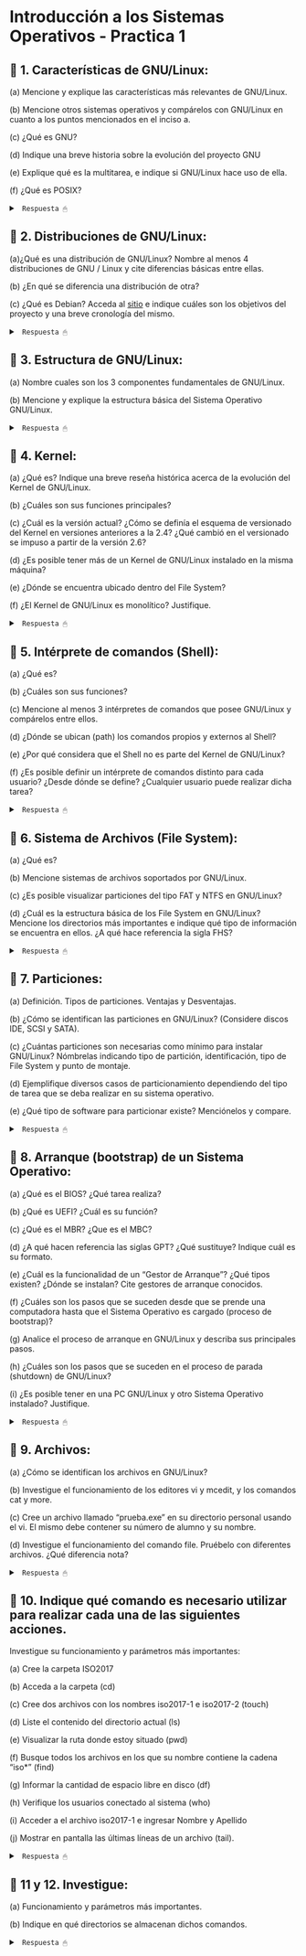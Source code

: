 # Introducción a los Sistemas Operativos - Practica 1

## 🔵 1. Características de GNU/Linux:

(a) Mencione y explique las características más relevantes de GNU/Linux.

(b) Mencione otros sistemas operativos y compárelos con GNU/Linux en cuanto a los
puntos mencionados en el inciso a.

(c) ¿Qué es GNU?

(d) Indique una breve historia sobre la evolución del proyecto GNU

(e) Explique qué es la multitarea, e indique si GNU/Linux hace uso de ella.

(f) ¿Qué es POSIX?

<details><summary> <code> Respuesta 🖱 </code></summary><br>

Un SO es un programa que actua como intermediario entre el usuario y el hardware y es parte esencial de cualquier sistema de computo. El proposito del SO es crear un entorno comodo y eficiente para la ejecucion de programas, garantizando el correcto funcionamiento del sistema. Las principales funciones de todo SO son: administrar la memoria, administrar la CPU y administrar los dispositivos.

El GNU/Linux es un SO tipo Unix (Unix like), pero libre, el mismo esta diseñado por miles de programadores, es gratuito y de libre distribucion (se puede bajar desde la Web, CD, etc), tiene diversas distribuciones (customizaciones) y es de codigo abierto, es decir, que podemos ver como esta hecho. Esto nos permite estudiarlo, personalizarlo, auditarlo, etc.

**(a)** Características más relevantes de GNU/Linux:

* Código Abierto y Libre: GNU/Linux es un sistema operativo de código abierto, lo que significa que su código fuente está disponible públicamente para que cualquiera pueda verlo, modificarlo y distribuirlo. La ventaja de esto es que permite la personalización y adaptación del sistema a necesidades específicas, promueve la transparencia en el desarrollo del software y favorece la colaboración comunitaria.

* Multitarea: lo que permite ejecutar múltiples procesos al mismo tiempo. Esto mejora el rendimiento y la capacidad de respuesta del sistema, permitiendo a los usuarios realizar múltiples tareas simultáneamente sin interferir entre sí.

* Multiplataforma: GNU/Linux puede funcionar en una amplia variedad de hardware. Su capacidad para escalar desde sistemas pequeños a grandes lo hace adecuado para diferentes entornos, desde escritorios personales hasta centros de datos.

* Seguridad y Permisos: GNU/Linux implementa un robusto sistema de permisos y control de acceso que incluye características como el control de acceso basado en roles (RBAC) y capacidades avanzadas de gestión de usuarios. Esto mejora la seguridad al limitar el acceso a archivos y recursos del sistema. Las políticas de permisos estrictas ayudan a proteger el sistema contra accesos no autorizados y malware.

* Comunidad Activa y Soporte: GNU/Linux cuenta con una amplia comunidad de desarrolladores y usuarios que contribuyen al desarrollo del sistema y ofrecen soporte a través de foros, listas de correo y documentación. Proporciona acceso a una vasta cantidad de recursos y asistencia, lo que facilita la resolución de problemas y la obtención de soporte técnico.

* Compatibilidad y Software: GNU/Linux ofrece compatibilidad con una amplia gama de software, desde aplicaciones de línea de comandos hasta entornos de escritorio completos. Además, es compatible con muchos estándares abiertos y protocolos. Esto facilita la integración con diferentes herramientas y aplicaciones, y permite a los usuarios ejecutar una variedad de software en el sistema operativo.

**(c)** **GNU** es un acrónimo recursivo que significa "GNU's Not Unix" (**GNU** **N**o es **U**nix). Es un proyecto de software libre iniciado por Richard Stallman en 1983 con el objetivo de desarrollar un sistema operativo completo y libre que sea compatible con Unix.

GNU se refiere a 4 libertades principales de los usuarios del software:

* Libertad de usar el programa con cualquier proposito.

* Libertad de estudiar su funcionamiento.

* Libertad para distribuir sus copias.

* Libertad para mejorar los programas.

**(e)** Multitarea es una capacidad del sistema operativo que permite a una computadora ejecutar múltiples tareas o procesos de manera simultánea. En un contexto de sistemas operativos, la multitarea se refiere a la capacidad de un sistema para gestionar y coordinar varios procesos al mismo tiempo, ya sea que esos procesos se ejecuten en paralelo (simultáneamente) o de manera secuencial muy rápida, dando la impresión de que se están ejecutando al mismo tiempo.

GNU/Linux utiliza multitarea preventiva para gestionar la ejecución de procesos, asegurando una asignación justa y eficiente del tiempo de CPU. Esta capacidad permite que GNU/Linux maneje múltiples aplicaciones y tareas al mismo tiempo, mejorando el rendimiento y la capacidad de respuesta del sistema.

**(f)** **POSIX** (Portable Operating System Interface) es un conjunto de estándares definidos para mantener la compatibilidad y portabilidad entre sistemas operativos. Estos estándares están diseñados para permitir que el software escrito para un sistema POSIX pueda ser ejecutado en otros sistemas POSIX sin modificaciones significativas.

</details>

## 🔵 2. Distribuciones de GNU/Linux:

(a)¿Qué es una distribución de GNU/Linux? Nombre al menos 4 distribuciones de GNU / Linux y cite diferencias básicas entre ellas.

(b) ¿En qué se diferencia una distribución de otra?

(c) ¿Qué es Debian? Acceda al [sitio](https://www.debian.org/intro/about) e indique cuáles son los objetivos del proyecto y una breve cronología del mismo.

<details><summary> <code> Respuesta 🖱 </code></summary><br>

**(a)** Una distribución de **GNU/Linux** es un sistema operativo que utiliza el núcleo Linux junto con una variedad de software de libre y código abierto, además de herramientas y aplicaciones. Cada distribución combina el núcleo Linux con una selección particular de software y herramientas, ofreciendo diferentes enfoques y características según sus objetivos.

Distribuciones populares de GNU/Linux:

* **Ubuntu:**

Orientación: General, amigable para principiantes.

Entorno de escritorio: GNOME (anteriormente usaba Unity).

Gestor de paquetes: APT (Advanced Package Tool).

Ciclo de lanzamiento: Regular (LTS cada dos años).

* **Debian:**

Orientación: Estable, enfocado en la libertad del software y la estabilidad.

Entorno de escritorio: No se especifica un entorno por defecto, pero GNOME es el más común.

Gestor de paquetes: APT.

Ciclo de lanzamiento: Menos frecuente, con versiones estables que se liberan cuando están listas.

* **Fedora:**

Orientación: Innovadora, con tecnologías y software de vanguardia.

Entorno de escritorio: GNOME.

Gestor de paquetes: DNF (Dandified YUM).

Ciclo de lanzamiento: Regular, con nuevas versiones cada 6 meses.

* **Arch Linux:**

Orientación: Minimalista, para usuarios avanzados que desean controlar cada aspecto del sistema.

Entorno de escritorio: No incluye un entorno de escritorio por defecto; se instala manualmente.

Gestor de paquetes: Pacman.

Ciclo de lanzamiento: Rolling release (actualizaciones continuas sin versiones específicas).

**(b)** Las diferencias entre distribuciones de GNU/Linux pueden abarcar varios aspectos:

* Gestor de paquetes: Cada distribución utiliza un sistema diferente para la instalación y gestión de software. Por ejemplo, Debian y Ubuntu usan APT, mientras que Fedora usa DNF y Arch usa Pacman.

* Entorno de escritorio: Las distribuciones pueden incluir diferentes entornos de escritorio por defecto, como GNOME, KDE Plasma, XFCE, etc.

* Ciclo de lanzamiento: Algunas distribuciones, como Ubuntu LTS, siguen un ciclo de lanzamientos regulares con versiones de soporte a largo plazo, mientras que otras, como Arch Linux, utilizan un modelo de lanzamiento continuo (rolling release).

* Filosofía y objetivos: Cada distribución puede tener una orientación diferente, como ser amigable para principiantes (Ubuntu), ofrecer software más actualizado y experimental (Fedora), o proporcionar una base mínima para usuarios avanzados (Arch Linux).

* Compatibilidad y soporte de hardware: Algunas distribuciones están optimizadas para ciertos tipos de hardware o configuraciones, mientras que otras buscan ser lo más universales posible.

**(c)** Debian es una de las distribuciones de GNU/Linux más antiguas y respetadas. Es conocida por su estabilidad, robustez y enfoque en el software libre.

Objetivos del proyecto:

Estabilidad: Proporcionar una base sólida y confiable para los usuarios y desarrolladores.

Software libre: Promover el uso del software libre y mantener un compromiso con la libertad del software.

Universalidad: Ser una distribución universal que pueda funcionar en una variedad de arquitecturas y entornos.

</details>

## 🔵 3. Estructura de GNU/Linux:

(a) Nombre cuales son los 3 componentes fundamentales de GNU/Linux.

(b) Mencione y explique la estructura básica del Sistema Operativo GNU/Linux.

<details><summary> <code> Respuesta 🖱 </code></summary><br>

**(a)** Los tres componentes fundamentales de GNU/Linux son:

* Núcleo (Kernel): el núcleo de Linux es el componente central del sistema operativo. Es responsable de gestionar los recursos del hardware, como la CPU, la memoria, y los dispositivos periféricos. Proporciona una interfaz entre el hardware y el software, y maneja la comunicación entre diferentes procesos y el hardware. Sus funciones son: maneja la memoria, controla el acceso a los dispositivos, gestiona procesos y multitarea, y proporciona servicios básicos para las aplicaciones.

* Shell: esta es una interfaz de línea de comandos que permite a los usuarios interactuar con el sistema operativo mediante comandos escritos. Actúa como un intérprete de comandos, ejecutando órdenes ingresadas por el usuario y proporcionando acceso a las funciones del sistema. Como funciones tiene: permitir la ejecución de comandos, la gestión de archivos y directorios, la configuración del sistema y la automatización de tareas a través de scripts.

* Sistema de Archivos: es la estructura que el núcleo utiliza para almacenar y organizar archivos y directorios en el disco duro. Proporciona un método para organizar y acceder a los datos. Sus funciones son: administrar la creación, lectura, escritura y eliminación de archivos y directorios. También gestiona permisos de acceso y asegura la integridad de los datos.

**(b)** La estructura básica del sistema operativo GNU/Linux se organiza en varias capas, cada una con un rol específico:

* Núcleo (Kernel):

Ubicación: Capa más baja.

Funciones: Gestiona hardware, proporciona servicios básicos, y maneja la comunicación entre hardware y software.

* Shell y Línea de Comandos:

Ubicación: Capa encima del núcleo.

Funciones: Proporciona una interfaz para que los usuarios interactúen con el sistema mediante comandos. Ejemplos de shells son Bash, Zsh y Fish.

* Entorno de Usuario y Aplicaciones:

Ubicación: Capa superior.

Funciones: Incluye aplicaciones y herramientas de usuario, como editores de texto, navegadores web, y software de oficina. Estas aplicaciones son generalmente ejecutables que interactúan con el sistema a través de la shell y el núcleo.

* Sistema de Archivos:

Ubicación: Parte del núcleo, pero interactúa estrechamente con el entorno de usuario.

Funciones: Organiza y gestiona los datos en discos duros, particiones, y otros medios de almacenamiento. Ejemplos de sistemas de archivos incluyen ext4, XFS y Btrfs.

* Bibliotecas y Herramientas del Sistema:

Ubicación: Se encuentran en el espacio de usuario, pero son fundamentales para la ejecución de aplicaciones.

Funciones: Proporcionan funciones comunes y API para aplicaciones y servicios del sistema. Ejemplos incluyen la biblioteca estándar de C (glibc) y herramientas como coreutils.

* Servicios y Daemons:

Ubicación: Capa de servicios del sistema.

Funciones: Ejecutan tareas en segundo plano para proporcionar funcionalidades adicionales, como servicios de red, gestión de impresión, y otras tareas administrativas. Ejemplos incluyen cron, sshd (para conexiones SSH) y apache2 (para servidores web).

Esta estructura modular y jerárquica permite que GNU/Linux sea flexible personalizable y robusto para una amplia variedad de usos, desde servidores hasta sistemas de escritorio.

</details>

## 🔵 4. Kernel:

(a) ¿Qué es? Indique una breve reseña histórica acerca de la evolución del Kernel de GNU/Linux.

(b) ¿Cuáles son sus funciones principales?

(c) ¿Cuál es la versión actual? ¿Cómo se definía el esquema de versionado del Kernel en versiones anteriores a la 2.4? ¿Qué cambió en el versionado se impuso a partir de la versión 2.6?

(d) ¿Es posible tener más de un Kernel de GNU/Linux instalado en la misma máquina?

(e) ¿Dónde se encuentra ubicado dentro del File System?

(f) ¿El Kernel de GNU/Linux es monolítico? Justifique.

<details><summary> <code> Respuesta 🖱 </code></summary><br>

**(a)** El Kernel de GNU/Linux es el núcleo del sistema operativo Linux, que actúa como intermediario entre el hardware y las aplicaciones. Fue creado por Linus Torvalds en 1991, inspirado en el sistema Unix. La primera versión (0.01) se lanzó en septiembre de 1991, y a lo largo de los años, el kernel ha evolucionado con contribuciones de miles de desarrolladores y comunidades de software libre, expandiendo su funcionalidad y mejorando su estabilidad y rendimiento. Desde su origen, se ha utilizado en una variedad de sistemas, desde servidores hasta dispositivos móviles, y ha dado lugar a numerosas distribuciones de Linux.

**(b)** Funciones principales del Kernel:

* Gestión de procesos: Controla la creación, ejecución y terminación de procesos.

* Gestión de memoria: Administra la memoria RAM y el espacio de direcciones de los procesos.

* Gestión de dispositivos: Proporciona control sobre dispositivos de hardware a través de controladores.

* Sistema de archivos: Facilita la interacción con el sistema de archivos, permitiendo la lectura y escritura de datos.

* Seguridad y acceso: Implementa mecanismos de seguridad para controlar el acceso a recursos del sistema.

* Comunicación entre procesos: Permite la comunicación y sincronización entre procesos en ejecución.

**(d)** Sí, es posible tener más de un Kernel de GNU/Linux instalado en la misma máquina. Esto se realiza comúnmente en sistemas que utilizan múltiples versiones del kernel para pruebas o compatibilidad con hardware específico. Los administradores pueden seleccionar el kernel a utilizar en el momento del arranque a través de un gestor de arranque como GRUB.

**(e)** El Kernel de GNU/Linux se encuentra ubicado en el directorio /boot, donde se almacenan los archivos del kernel (como vmlinuz), así como otros archivos necesarios para el arranque del sistema.

**(f)** Sí, el Kernel de GNU/Linux es considerado un kernel monolítico. Esto significa que el núcleo del sistema operativo y los controladores de dispositivo se ejecutan en el mismo espacio de memoria en modo núcleo (kernel mode), lo que permite un acceso más rápido a los recursos del hardware. Sin embargo, GNU/Linux también soporta módulos del kernel, que permiten cargar y descargar controladores y funcionalidades en tiempo de ejecución, lo que le confiere cierta flexibilidad propia de arquitecturas más modulares. Sin embargo, la base sigue siendo monolítica, ya que la mayoría de sus funciones principales están integradas en un solo binario.

</details>

## 🔵 5. Intérprete de comandos (Shell):

(a) ¿Qué es?

(b) ¿Cuáles son sus funciones?

(c) Mencione al menos 3 intérpretes de comandos que posee GNU/Linux y compárelos entre ellos.

(d) ¿Dónde se ubican (path) los comandos propios y externos al Shell?

(e) ¿Por qué considera que el Shell no es parte del Kernel de GNU/Linux?

(f) ¿Es posible definir un intérprete de comandos distinto para cada usuario? ¿Desde dónde se define? ¿Cualquier usuario puede realizar dicha tarea?

<details><summary> <code> Respuesta 🖱 </code></summary><br>

**(a)** Un intérprete de comandos, o shell, es una interfaz de línea de comandos que permite a los usuarios interactuar con el sistema operativo. A través del shell, los usuarios pueden ejecutar comandos, gestionar archivos y ejecutar programas. Actúa como un intermediario entre el usuario y el sistema operativo, interpretando los comandos escritos y enviándolos al kernel para su ejecución.

**(b)** Funciones del shell:

* Ejecutar comandos: Permite a los usuarios ingresar y ejecutar comandos del sistema.

* Automatización de tareas: Facilita la creación de scripts para automatizar tareas repetitivas.

* Gestión de archivos: Permite a los usuarios manipular archivos y directorios (crear, eliminar, copiar, mover).

* Interacción con procesos: Ofrece funciones para gestionar procesos en ejecución (iniciar, detener, cambiar prioridades).

* Configuración del entorno: Permite la configuración de variables de entorno que influyen en el comportamiento del sistema y las aplicaciones.

**(c)** Ejemplos de intérpretes de comandos:

* Bash (Bourne Again Shell): es el más popular y versátil; soporta scripting  avanzado, autocompletado y edición de línea. Es ampliamente utilizado en muchas distribuciones y tiene una gran cantidad de recursos y documentación.

* Zsh (Z Shell): ofrece características avanzadas como globbing, corrección ortográfica y soporte para temas. Es altamente configurable y amigable para usuarios que buscan personalización.

* Fish (Friendly Interactive Shell): se enfoca en la usabilidad con una sintaxis intuitiva, autocompletado inteligente y colorido. Ideal para principiantes debido a su simplicidad y amigabilidad, pero menos flexible para scripting avanzado.


**(d)** Ubicación (path) de los comandos:

* Comandos propios del Shell: Generalmente se encuentran en directorios como <code>/bin</code> y <code>/usr/bin</code>. Estos son comandos esenciales que vienen incluidos con el sistema.

* Comandos externos: También pueden encontrarse en directorios como <code>/usr/local/bin</code> para aplicaciones instaladas por el usuario o <code>/sbin</code> para comandos de administración del sistema.

**(e)** El shell no es parte del kernel porque cumple funciones diferentes. El kernel es el núcleo del sistema operativo, gestionando recursos de hardware y procesos, mientras que el shell es una interfaz de usuario que permite interactuar con el sistema. En resumen, el shell opera a un nivel más alto que el kernel, facilitando la interacción del usuario y no realizando las funciones fundamentales de gestión de recursos que realiza el kernel.

**(f)** Sí, es posible definir un intérprete de comandos distinto para cada usuario. Esto se puede hacer editando el archivo <code>/etc/passwd</code>, donde se especifica el shell por defecto para cada usuario en el último campo de cada línea correspondiente a un usuario.

el mismo se define en el archivo <code>/etc/passwd</code> o mediante el comando chsh (change shell), que permite a los usuarios cambiar su shell por defecto.

Respecto a los permisos, cualquier usuario puede cambiar su shell por defecto usando chsh, pero para cambiar el shell de otros usuarios se necesitan permisos de superusuario (root).

</details>

## 🔵 6. Sistema de Archivos (File System):

(a) ¿Qué es?

(b) Mencione sistemas de archivos soportados por GNU/Linux.

(c) ¿Es posible visualizar particiones del tipo FAT y NTFS en GNU/Linux?

(d) ¿Cuál es la estructura básica de los File System en GNU/Linux? Mencione los directorios más importantes e indique qué tipo de información se encuentra en ellos. ¿A qué hace referencia la sigla FHS?

<details><summary> <code> Respuesta 🖱 </code></summary><br>

**(a)** Un sistema de archivos es el componente del sistema operativo encargado de organizar, gestionar, y almacenar los datos en los dispositivos de almacenamiento (como discos duros, SSDs, memorias USB, etc.). Un sistema de archivos define la manera en que los archivos se crean, editan, eliminan, y cómo se accede a ellos. Además, proporciona una estructura jerárquica en forma de directorios o carpetas para organizar estos archivos.

**(b)** GNU/Linux soporta una amplia variedad de sistemas de archivos. Algunos de los más comunes son:

* ext4 (cuarta versión del Extended File System): Es el sistema de archivos predeterminado en la mayoría de las distribuciones de Linux modernas.

* ext3 (tercera versión del Extended File System): Sistema de archivos con soporte de journaling (registro de cambios), usado en distribuciones más antiguas.

* ext2: Un sistema de archivos más antiguo, sin journaling.

* XFS: Sistema de archivos de alto rendimiento, utilizado principalmente en servidores y sistemas que requieren escalabilidad.

* Btrfs (B-tree File System): Sistema de archivos con características avanzadas como snapshots, compresión, y autocomprobación de integridad de datos.

* ReiserFS: Sistema de archivos con buen rendimiento para el manejo de muchos archivos pequeños.

* vfat: Versión extendida del FAT (File Allocation Table), compatible con FAT16 y FAT32.

* NTFS: Sistema de archivos utilizado principalmente en Windows, soportado en GNU/Linux a través de herramientas como ntfs-3g.

**(c)** Sí, es posible visualizar y trabajar con particiones FAT y NTFS en GNU/Linux. Para las particiones FAT (como FAT16 y FAT32), GNU/Linux ofrece soporte nativo y permite montar y manipular estas particiones sin problemas. Para las particiones NTFS, el soporte se proporciona a través del paquete ntfs-3g, que permite montar, leer, y escribir en particiones NTFS. Este paquete suele estar preinstalado en muchas distribuciones modernas.

**(d)** GNU/Linux sigue una estructura de directorios jerárquica basada en el FHS (Filesystem Hierarchy Standard), que define cómo deben organizarse los directorios y archivos del sistema operativo. Los directorios más importantes son:

* / (Root): Es la raíz del sistema de archivos. Todo el sistema de archivos de GNU/Linux parte de aquí.

* /bin: Contiene binarios esenciales (programas ejecutables) para el funcionamiento básico del sistema, como ls, cp, mv.

* /boot: Contiene los archivos necesarios para el arranque del sistema, como el kernel y el gestor de arranque.

* /dev: Directorio para los archivos de dispositivos (dispositivos de hardware), como discos duros, puertos, etc.
* /etc: Contiene archivos de configuración del sistema y de programas instalados.

* /home: Contiene los directorios de los usuarios. Cada usuario tiene su propio subdirectorio donde almacena sus archivos personales.

* /lib: Librerías esenciales para los binarios que están en /bin y /sbin.

* /media: Punto de montaje para dispositivos externos como memorias USB y CDs.

* /mnt: Otro directorio utilizado para montar sistemas de archivos temporalmente.

* /opt: Directorio opcional donde se instalan paquetes de software adicionales.

* /proc: Sistema de archivos virtual que contiene información sobre procesos en ejecución y otros datos del kernel.

* /root: Directorio personal del usuario root (administrador del sistema).

* /sbin: Contiene binarios esenciales para la administración del sistema, generalmente solo accesibles por el superusuario (root).

* /tmp: Contiene archivos temporales que pueden ser eliminados después de reiniciar el sistema.

* /usr: Contiene aplicaciones de usuario y utilidades. Dentro de /usr, encontramos subdirectorios como /usr/bin, /usr/lib, /usr/share, etc.

* /var: Contiene archivos variables como registros (logs), datos de bases de datos, archivos de correo, etc.

El FHS (Filesystem Hierarchy Standard) es el estándar que define la estructura y el contenido de los directorios en sistemas tipo Unix (como GNU/Linux). Su objetivo es asegurar una organización coherente y consistente de los archivos y directorios en todas las distribuciones de Linux, facilitando la administración y el desarrollo de software.

</details>

## 🔵 7. Particiones:

(a) Definición. Tipos de particiones. Ventajas y Desventajas.

(b) ¿Cómo se identifican las particiones en GNU/Linux? (Considere discos IDE, SCSI y SATA).

(c) ¿Cuántas particiones son necesarias como mínimo para instalar GNU/Linux? Nómbrelas indicando tipo de partición, identificación, tipo de File System y punto de montaje.

(d) Ejemplifique diversos casos de particionamiento dependiendo del tipo de tarea que se deba realizar en su sistema operativo.

(e) ¿Qué tipo de software para particionar existe? Menciónelos y compare.

<details><summary> <code> Respuesta 🖱 </code></summary><br>

**(a)** Una partición es una división lógica del espacio de almacenamiento en un disco duro u otro medio. Estas divisiones permiten organizar y gestionar el espacio de almacenamiento de manera más eficiente, al separar el disco en diferentes secciones que pueden ser utilizadas por distintos sistemas de archivos o sistemas operativos. Hay distintos tipos de particiones:

* Primarias: son las particiones principales en un disco duro. Un disco puede tener hasta cuatro particiones primarias o tres primarias y una extendida. Ventajas: son las únicas que pueden ser utilizadas para arrancar un sistema operativo. La desventaja es la limitación en el número de particiones.

* Extendidas: no se pueden utilizar directamente para almacenar datos, pero dentro de una partición extendida se pueden crear múltiples particiones lógicas. Ventajas: permite superar la limitación de las 4 particiones, ya que dentro de la extendida pueden existir muchas particiones lógicas. La desventaja es que sólo puede haber una partición extendida por disco.

* Lógicas: se crean dentro de una partición extendida y se utilizan para almacenar datos. Ventajas: No tienen límite en el número dentro de la partición extendida.
Desventajas: No pueden ser usadas para arrancar el sistema operativo (en sistemas con BIOS).

**(b)** En GNU/Linux, las particiones se identifican de acuerdo con el nombre del dispositivo de disco seguido por un número que representa la partición.

* Discos IDE: Se identifican como /dev/hd[a-d], donde: hda sería el primer disco IDE (maestro en el canal primario); hdb sería el segundo disco IDE (esclavo en el canal primario). Las particiones se numeran, por ejemplo: /dev/hda1, /dev/hda2, etc.

* Discos SCSI y SATA: Se identifican como /dev/sd[a-z], donde: sda sería el primer disco; sdb sería el segundo disco, y así sucesivamente. Las particiones se numeran, por ejemplo: /dev/sda1, /dev/sda2, etc. Hoy en día, SATA y SCSI utilizan el mismo esquema de identificación, siendo el más común en equipos modernos.

**(c)** Para instalar GNU/Linux, como mínimo se requieren dos particiones:

* Partición raíz (/):

Tipo de partición: Primaria o lógica.

Identificación: Generalmente /dev/sda1 o similar.

Tipo de File System: Generalmente ext4 (aunque también puede ser XFS, Btrfs, etc.).

Punto de montaje: /.

* Partición de intercambio (Swap):

Tipo de partición: Primaria o lógica.

Identificación: Generalmente /dev/sda2 o similar.

Tipo de File System: Swap (específico para la memoria de intercambio).

Punto de montaje: No tiene punto de montaje, se usa para paginación.

**(d)**

* Caso básico (uso doméstico):

/ (raíz): 20-50 GB, ext4.

Swap: 4-8 GB (dependiendo de la RAM).

/home: Para datos personales, ext4, tamaño restante del disco.

* Caso servidor (alta disponibilidad):

/ (raíz): 20-50 GB, ext4.

/var: 50-100 GB, donde se almacenan logs, bases de datos, etc.

/home: Separado, si hay varios usuarios.

/boot: 500 MB, para almacenar el kernel y los archivos de arranque.

Swap: Igual o ligeramente superior a la RAM.

* Caso de escritorio con múltiples sistemas operativos:

/ (raíz): 20-30 GB para GNU/Linux.

Swap: 4-8 GB.

Partición para Windows: NTFS, en un espacio adecuado.

/home: ext4, para almacenar datos de usuario.

**(e)** Existen varias herramientas para particionar, tanto de línea de comandos como con interfaz gráfica:

* GParted (Graphical Partition Editor):

Plataforma: Interfaz gráfica.

Características: Muy fácil de usar, soporta múltiples sistemas de archivos (ext4, NTFS, FAT32, etc.).

Ventajas: Ideal para usuarios que prefieren GUI, permite redimensionar, crear y eliminar particiones sin pérdida de datos.

* fdisk:

Plataforma: Línea de comandos.

Características: Maneja particiones MBR, muy básico pero poderoso.

Ventajas: Disponible en cualquier distribución GNU/Linux, muy ligero.

* parted:

Plataforma: Línea de comandos.

Características: Maneja particiones MBR y GPT, soporta sistemas de archivos como ext4, NTFS, FAT32.

Ventajas: Flexible y avanzado, permite el uso de discos grandes (> 2TB) con GPT.

* cfdisk:

Plataforma: Línea de comandos.

Características: Similar a fdisk, pero con una interfaz semigráfica.

Ventajas: Muy sencillo de usar para tareas básicas.

* GNOME Disks:

Plataforma: Gráfica (GUI).

Características: Herramienta de discos en el entorno de escritorio GNOME, fácil de usar.

Ventajas: Ideal para usuarios de escritorio que necesitan particionar de manera sencilla sin recurrir a terminales.

---------------------

En conclusión, comparando, GParted es la mejor opción para la mayoría de los usuarios, ya que tiene una interfaz intuitiva y es compatible con muchos sistemas de archivos. En contraste, herramientas como fdisk o parted son más adecuadas para usuarios avanzados o cuando se requiere trabajar en sistemas sin entorno gráfico.

</details>

## 🔵 8. Arranque (bootstrap) de un Sistema Operativo:

(a) ¿Qué es el BIOS? ¿Qué tarea realiza?

(b) ¿Qué es UEFI? ¿Cuál es su función?

(c) ¿Qué es el MBR? ¿Que es el MBC?

(d) ¿A qué hacen referencia las siglas GPT? ¿Qué sustituye? Indique cuál es su formato.

(e) ¿Cuál es la funcionalidad de un “Gestor de Arranque”? ¿Qué tipos existen? ¿Dónde se instalan? Cite gestores de arranque conocidos.

(f) ¿Cuáles son los pasos que se suceden desde que se prende una computadora hasta que el Sistema Operativo es cargado (proceso de bootstrap)?

(g) Analice el proceso de arranque en GNU/Linux y describa sus principales pasos.

(h) ¿Cuáles son los pasos que se suceden en el proceso de parada (shutdown) de GNU/Linux?

(i) ¿Es posible tener en una PC GNU/Linux y otro Sistema Operativo instalado? Justifique.

<details><summary> <code> Respuesta 🖱 </code></summary><br>
</details>

## 🔵 9. Archivos:

(a) ¿Cómo se identifican los archivos en GNU/Linux?

(b) Investigue el funcionamiento de los editores vi y mcedit, y los comandos cat y more.

(c) Cree un archivo llamado “prueba.exe” en su directorio personal usando el vi. El mismo debe contener su número de alumno y su nombre.

(d) Investigue el funcionamiento del comando file. Pruébelo con diferentes archivos. ¿Qué diferencia nota?

<details><summary> <code> Respuesta 🖱 </code></summary><br>
</details>

## 🔵 10. Indique qué comando es necesario utilizar para realizar cada una de las siguientes acciones.

Investigue su funcionamiento y parámetros más importantes:

(a) Cree la carpeta ISO2017

(b) Acceda a la carpeta (cd)

(c) Cree dos archivos con los nombres iso2017-1 e iso2017-2 (touch)

(d) Liste el contenido del directorio actual (ls)

(e) Visualizar la ruta donde estoy situado (pwd)

(f) Busque todos los archivos en los que su nombre contiene la cadena “iso*” (find)

(g) Informar la cantidad de espacio libre en disco (df)

(h) Verifique los usuarios conectado al sistema (who)

(i) Acceder a el archivo iso2017-1 e ingresar Nombre y Apellido

(j) Mostrar en pantalla las últimas líneas de un archivo (tail).

<details><summary> <code> Respuesta 🖱 </code></summary><br>
</details>

## 🔵 11 y 12. Investigue:

(a) Funcionamiento y parámetros más importantes.

(b) Indique en qué directorios se almacenan dichos comandos.

<details><summary> <code> Respuesta 🖱 </code></summary><br>

* shutdown

* reboot

* halt

* locate

* uname

* gmesg

* lspci

* at

* netstat

* mount

* umount

* head

* losetup

* write

* mkfs

* fdisk (con cuidado)

</details>
